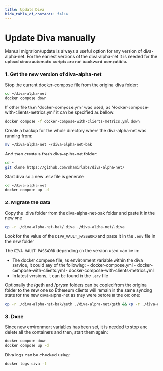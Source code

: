 ```yaml
---
title: Update Diva
hide_table_of_contents: false
---
```


#  Update Diva manually

 Manual migration/update is always a useful option for any version of diva-alpha-net. For the earliest versions of the diva-alpha-net it is needed for the upload since automatic scripts are not backward compatible. 

### 1. Get the new version of diva-alpha-net 

Stop the current docker-compose file from the original diva folder:

```bash
cd ~/diva-alpha-net
docker compose down 
```

If other file than 'docker-compose.yml' was used, as 'docker-compose-with-clients-metrics.yml' it can be specified as bellow: 

```bash
docker compose -f docker-compose-with-clients-metrics.yml down 
```

Create a backup for the whole directory where the diva-alpha-net was running from:
```bash
mv ~/diva-alpha-net ~/diva-alpha-net-bak
```

And then create a fresh diva-aplha-net folder:

```bash
cd ~
git clone https://github.com/shamirlabs/diva-alpha-net/  
```

Start diva so a new .env file is generate
```bash
cd ~/diva-alpha-net
docker compose up -d
```

### 2. Migrate the data

Copy the .diva folder from the diva-alpha-net-bak folder and paste it in the new one

```bash
cp -r ./diva-alpha-net-bak/.diva ./diva-alpha-net/.diva
```

Look for the value of the ``DIVA_VAULT_PASSWORD`` and paste it in the ``.env`` file in the new folder

The ``DIVA_VAULT_PASSWORD`` depending on the version used can be in:
 - The docker compose file, as environment variable within the diva service, it could any of the following:
        - docker-compose.yml
        - docker-compose-with-clients.yml
        - docker-compose-with-clients-metrics.yml
- In latest versions, it can be found in the ``.env`` file

Optionally the /geth and /prysm folders can be copied from the original folder to the new one so Ethereum clients will remain in the same syncing state for the new diva-alpha-net as they were before in the old one:

```bash
cp -r ./diva-alpha-net-bak/geth ./diva-alpha-net/geth && cp -r ./diva-alpha-net-bak/prysm ./diva-alpha-net/prysm

```

### 3. Done

Since new environment variables has been set, it is needed to stop and delete all the containers and then, start them again:

```bash
docker compose down
docker compose up -d
```

Diva logs can be checked using:

```bash
docker logs diva -f
```